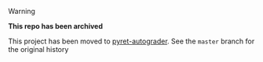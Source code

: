 > [!WARNING]
> **This repo has been archived**
> 
> This project has been moved to [pyret-autograder](https://github.com/PyretAutograder/pyret-autograder).
> See the `master` branch for the original history
